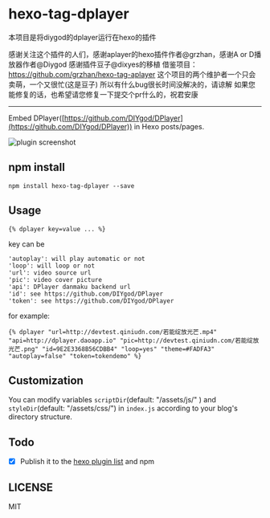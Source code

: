 # hexo-tag-dplayer
本项目是将diygod的dplayer运行在hexo的插件

感谢关注这个插件的人们，感谢aplayer的hexo插件作者@grzhan，感谢A or D播放器作者@Diygod
感谢插件豆子@dixyes的移植
借鉴项目：https://github.com/grzhan/hexo-tag-aplayer
这个项目的两个维护者一个只会卖萌，一个又很忙(这是豆子)
所以有什么bug很长时间没解决的，请谅解
如果您能修复的话，也希望请您修复一下提交个pr什么的，祝君安康


---------------------------------------------



Embed DPlayer([https://github.com/DIYgod/DPlayer](https://github.com/DIYgod/DPlayer)) in Hexo posts/pages.

![plugin screenshot](https://static.morz.org/data/img/2016-05-24-07-31.png)



## npm install

	npm install hexo-tag-dplayer --save

## Usage

	{% dplayer key=value ... %}

key can be 

	'autoplay': will play automatic or not
	'loop': will loop or not
	'url': video source url
	'pic': video cover picture
	'api': DPlayer danmaku backend url
	'id': see https://github.com/DIYgod/DPlayer
	'token': see https://github.com/DIYgod/DPlayer

for example:

	{% dplayer "url=http://devtest.qiniudn.com/若能绽放光芒.mp4" "api=http://dplayer.daoapp.io" "pic=http://devtest.qiniudn.com/若能绽放光芒.png" "id=9E2E3368B56CDBB4" "loop=yes" "theme=#FADFA3" "autoplay=false" "token=tokendemo" %}

## Customization

You can modify variables `scriptDir`(default: "/assets/js/" ) and `styleDir`(default: "/assets/css/") in `index.js` according to your blog's directory structure.

## Todo

- [x] Publish it to the [hexo plugin list](https://hexo.io/plugins) and npm

## LICENSE

MIT

